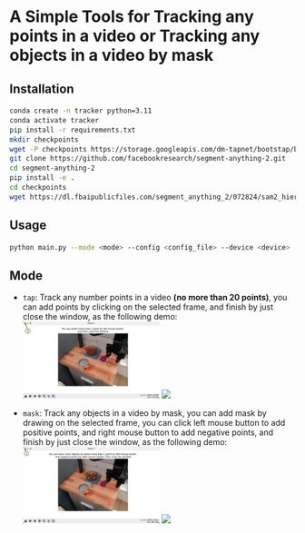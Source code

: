 # A Simple Tools for Tracking any points in a video or Tracking any objects in a video by mask

## Installation
```bash
conda create -n tracker python=3.11
conda activate tracker
pip install -r requirements.txt
mkdir checkpoints
wget -P checkpoints https://storage.googleapis.com/dm-tapnet/bootstap/bootstapir_checkpoint_v2.npy
git clone https://github.com/facebookresearch/segment-anything-2.git
cd segment-anything-2
pip install -e .
cd checkpoints
wget https://dl.fbaipublicfiles.com/segment_anything_2/072824/sam2_hiera_large.pt
```

## Usage
```bash
python main.py --mode <mode> --config <config_file> --device <device>
```

## Mode
- `tap`: Track any number points in a video **(no more than 20 points)**, you can add points by clicking on the selected frame, and finish by just close the window, as the following demo:
<img src="demo/tap_in.png" width="50%"> <img src="demo/tap.gif" width="38%">


- `mask`: Track any objects in a video by mask, you can add mask by drawing on the selected frame, you can click left mouse button to add positive points, and right mouse button to add negative points, and finish by just close the window, as the following demo:
<img src="demo/sam_in.png" width="50%"> <img src="demo/sam.gif" width="38%">